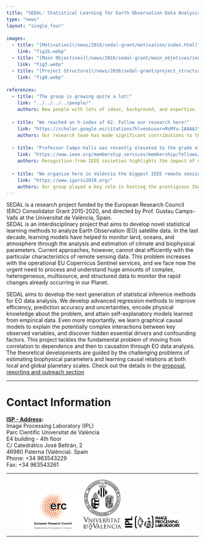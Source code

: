 ```yaml
---
title: "SEDAL: Statistical Learning for Earth Observation Data Analysis"
type: "news"
layout: "single_four"

images:
  - title: "[Motivation](/news/2016/sedal-grant/motivation/index.html)"
    link: "fig1b.webp"
  - title: "[Main Objectives](/news/2016/sedal-grant/main_objetives/index.html)"
    link: "fig3.webp"
  - title: "[Project Structure](/news/2016/sedal-grant/project_structure/index.html)"
    link: "fig0.webp"

references:
  - title: "The group is growing quite a lot!"
    link: "../../../../people/"
    authors: New people with lots of ideas, background, and expertise. Check their profiles and exciting research here!
    
  - title: "We reached an h-index of 62. Follow our research here!"
    link: "https://scholar.google.es/citations?hl=en&user=MsMYu-IAAAAJ"
    authors: Our research team has made significant contributions to the field, reaching an h-index of 62.

  - title: "Professor Camps-Valls was recently elevated to the grade of IEEE Fellow by the Geoscience and Remote Sensing Society, and also recognized by the Signal Processing Society"
    link: "https://www.ieee.org/membership_services/membership/fellows/2018_elevated_fellows.pdf"
    authors: Recognition from IEEE societies highlights the impact of our work in geoscience and signal processing.

  - title: "We organize here in València the biggest IEEE remote sensing and geoscience conference, IGARSS, in 2018."
    link: "https://www.igarss2018.org/"
    authors: Our group played a key role in hosting the prestigious IGARSS 2018 conference in València.
---
```


SEDAL is a research project funded by the European Research Council (ERC) Consolidator Grant 2015-2020, and directed by Prof. Gustau Camps-Valls at the Universitat de València, Spain.  
SEDAL is an interdisciplinary project that aims to develop novel statistical learning methods to analyze Earth Observation (EO) satellite data. In the last decade, learning models have helped to monitor land, oceans, and atmosphere through the analysis and estimation of climate and biophysical parameters. Current approaches, however, cannot deal efficiently with the particular characteristics of remote sensing data. This problem increases with the operational EU Copernicus Sentinel services, and we face now the urgent need to process and understand huge amounts of complex, heterogeneous, multisource, and structured data to monitor the rapid changes already occurring in our Planet.

SEDAL aims to develop the next generation of statistical inference methods for EO data analysis. We develop advanced regression methods to improve efficiency, prediction accuracy and uncertainties, encode physical knowledge about the problem, and attain self-explanatory models learned from empirical data. Even more importantly, we learn graphical causal models to explain the potentially complex interactions between key observed variables, and discover hidden essential drivers and confounding factors. This project tackles the fundamental problem of moving from correlation to dependence and then to causation through EO data analysis. The theoretical developments are guided by the challenging problems of estimating biophysical parameters and learning causal relations at both local and global planetary scales. Check out the details in the [proposal, reporting and outreach section](../proporsal)

---

# Contact Information

**[ISP - Address](https://maps.app.goo.gl/XUsMv1zGrgd67Fva8):**  
Image Processing Laboratory (IPL)  
Parc Científic Universitat de València  
E4 building - 4th floor  
C/ Catedrático José Beltrán, 2  
46980 Paterna (València). Spain  
Phone: +34 963543229  
Fax: +34 963543261  

---

<div align="center">
    <img src="/images/LOGO-ERC.webp" alt="ERC Logo" width="30%">
    <img src="/images/uv.webp" alt="Universitat de València Logo" width="20%">
    <img src="/images/IPL_logo_blanco.webp" alt="IPL Logo" width="30%">
</div>

---
